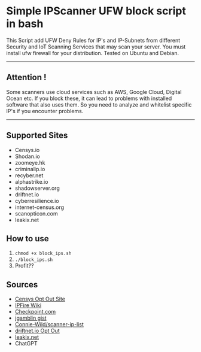 # Simple IPScanner UFW block script in bash

This Script add UFW Deny Rules for IP's and IP-Subnets from different Security and IoT Scanning Services that may scan your server. You must install ufw firewall for your distribution. Tested on Ubuntu and Debian. 

---
## **Attention !**

Some scanners use cloud services such as AWS, Google Cloud, Digital Ocean etc. If you block these, it can lead to problems with installed software that also uses them. So you need to analyze and whitelist specific IP's if you encounter problems.

---

## Supported Sites

- Censys.io
- Shodan.io
- zoomeye.hk
- criminalip.io
- recyber.net
- alphastrike.io
- shadowserver.org
- driftnet.io
- cyberresilience.io
- internet-census.org
- scanopticon.com
- leakix.net

## How to use 

1. `chmod +x block_ips.sh`
2. `./block_ips.sh`
3. Profit??

## Sources

- [Censys Opt Out Site](https://support.censys.io/hc/en-us/articles/360043177092-Opt-Out-of-Data-Collection)
- [IPFire Wiki](https://www.ipfire.org/docs/configuration/firewall/blockshodan)
- [Checkpoint.com](https://community.checkpoint.com/t5/Management/HowTo-Block-IoT-scanners-like-Shodan-Censys-Shadowserver-PAN/td-p/124612)
- [jgamblin gist](https://gist.github.com/jgamblin/2928d45730543fc7ef10cf56e5a980b0)
- [Connie-Wild/scanner-ip-list](https://github.com/Connie-Wild/scanner-ip-list/)
- [driftnet.io Opt Out](https://internet-measurement.com/#ips)
- [leakix.net](https://scan.leakix.net/)
- ChatGPT

